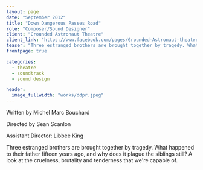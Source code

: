 ```yaml
---
layout: page
date: "September 2012"
title: "Down Dangerous Passes Road"
role: "Composer/Sound Designer"
client: "Grounded Astronaut Theatre"
client_link: "https://www.facebook.com/pages/Grounded-Astronaut-theatre/152812671441665"
teaser: "Three estranged brothers are brought together by tragedy. What happened to their father fifteen years ago, and why does it plague the siblings still? A look at the cruelness, brutality and tenderness that we’re capable of."
frontpage: true

categories: 
  - theatre
  - soundtrack
  - sound design

header:
  image_fullwidth: "works/ddpr.jpeg"
---
```

Written by Michel Marc Bouchard

Directed by Sean Scanlon

Assistant Director: Libbee King

Three estranged brothers are brought together by tragedy. What happened to their father fifteen years ago, and why does it plague the siblings still? A look at the cruelness, brutality and tenderness that we're capable of.